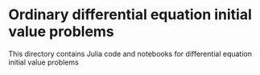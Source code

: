 # Ordinary differential equation initial value problems
This directory contains Julia code and notebooks for differential equation initial value problems

